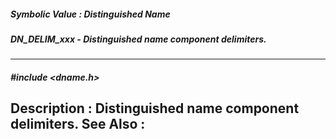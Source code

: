 ##### Symbolic Value : Distinguished Name
##### DN_DELIM_xxx - Distinguished name component delimiters.
---
##### #include <dname.h>
**Description :**
Distinguished name component delimiters. 
**See Also :**
[](D:/md_files/.md)
---
